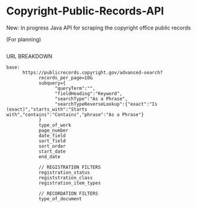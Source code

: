# Copyright-Public-Records-API
New: In progress Java API for scraping the copyright office public records

(For planning)
```mermaid

```

URL BREAKDOWN
```
base:
      https://publicrecords.copyright.gov/advanced-search?
            records_per_page=10&
            subquery={
                  "queryTerm":"",
                  "fieldHeading":"Keyword",
                  "searchType":"As a Phrase",
                  "searchTypeReverseLookup":{"exact":"Is (exact)","starts_with":"Starts with","contains":"Contains","phrase":"As a Phrase"}
            }
            type_of_work
            page_number
            date_field
            sort_field
            sort_order 
            start_date
            end_date
            
            // REGISTRATION FILTERS
            registration_status
            registstration_class
            registration_item_types

            // RECORDATION FILTERS
            type_of_document 
```
